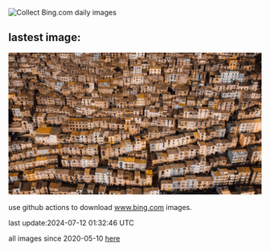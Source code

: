 ![Collect Bing.com daily images](https://github.com/counter2015/bing-daily-images/workflows/Collect%20Bing.com%20daily%20images/badge.svg)
## lastest image:
![](images/GangiSicily.jpg)

use github actions to download www.bing.com images.

last update:2024-07-12 01:32:46 UTC

all images since 2020-05-10 [here](https://github.com/counter2015/bing-daily-images/tree/master/images) 
